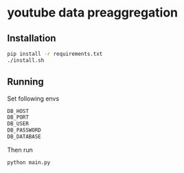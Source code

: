 # youtube data preaggregation

## Installation
```bash 
pip install -r requirements.txt
./install.sh
```

## Running
Set following envs
```bash
DB_HOST
DB_PORT
DB_USER
DB_PASSWORD
DB_DATABASE
```
Then run
```bash
python main.py
```
